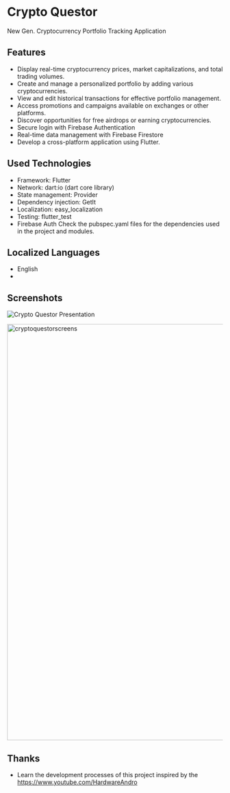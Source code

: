 # Crypto Questor

New Gen. Cryptocurrency Portfolio Tracking Application

## Features

- Display real-time cryptocurrency prices, market capitalizations, and total trading volumes.
- Create and manage a personalized portfolio by adding various cryptocurrencies.
- View and edit historical transactions for effective portfolio management.
- Access promotions and campaigns available on exchanges or other platforms.
- Discover opportunities for free airdrops or earning cryptocurrencies.
- Secure login with Firebase Authentication
- Real-time data management with Firebase Firestore
- Develop a cross-platform application using Flutter.


## Used Technologies

- Framework: Flutter
- Network: dart:io (dart core library)
- State management: Provider
- Dependency injection: GetIt
- Localization: easy_localization
- Testing: flutter_test
- Firebase Auth
Check the pubspec.yaml files for the dependencies used in the project and modules.

## Localized Languages
- English
- 
## Screenshots

![Crypto Questor Presentation](https://github.com/user-attachments/assets/135f26fc-6310-4163-b1c3-d95b4326ce5d)

<img width="971" alt="cryptoquestorscreens" src="https://github.com/user-attachments/assets/711403e1-c82d-4dd5-86c6-19c1eb595e28">


## Thanks

- Learn the development processes of this project inspired by the https://www.youtube.com/HardwareAndro



